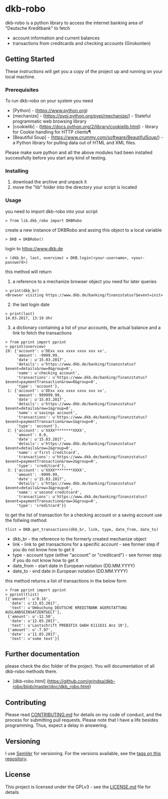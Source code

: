 # dkb-robo

dkb-robo is a python library to access the internet banking area of  "Deutsche Kreditbank" to fetch 
- account information and current balances
- transactions from creditcards and checking accounts (Girokonten)

## Getting Started

These instructions will get you a copy of the project up and running on your local machine.

### Prerequisites

To run dkb-robo on your system you need

* [Python] - (https://www.python.org)
* [mechanize] - (https://pypi.python.org/pypi/mechanize/) - Stateful programmatic web browsing library
* [cookielib] - (https://docs.python.org/2/library/cookielib.html) - library for Cookie handling for HTTP clients¶
* [Beautiful Soup]  - (https://www.crummy.com/software/BeautifulSoup/) - a Python library for pulling data out of HTML and XML files.

Please make sure python and all the above modules had been installed successfully before you start any kind of testing.

### Installing

1. download the archive and unpack it
2. move the "lib" folder into the directory your script is located

### Usage

you need to import dkb-robo into your script
```
> from lib.dkb_robo import DKBRobo
``` 

create a new instance of DKBRobo and assing this object to a local variable
```
> DKB = DKBRobo()
```

login to https://www.dkb.de

```
> (dkb_br, last, overview) = DKB.login(<your-username>, <your-password>)
```
this method will return 
1. a reference to a mechanize browser object you need for later queries
```
> print(dkb_br)
<Browser visiting https://www.dkb.de/banking/finanzstatus?$event=init>
```    
2. the last login date
```
> print(last)
14.03.2017, 13:19 Uhr
```
3. a dictionary containing a list of your accounts, the actual balance and a link to fetch the transactions 
```
> from pprint import pprint
> pprint(overview)
{0: {'account': u'DExx xxx xxxx xxxx xxx xx',
     'amount': -9999.99,
     'date': u'15.03.2017',
     'details': u'https://www.dkb.de/banking/finanzstatus?$event=details&row=0&group=0',
     'name': u'checking account',
     'transactions': u'https://www.dkb.de/banking/finanzstatus?$event=paymentTransaction&row=0&group=0',
     'type': 'account'},
 1: {'account': u'DExx xxx xxxx xxxx xxx xx',
     'amount': 999999.99,
     'date': u'15.03.2017',
     'details': u'https://www.dkb.de/banking/finanzstatus?$event=details&row=1&group=0',
     'name': u'savings account',
     'transactions': u'https://www.dkb.de/banking/finanzstatus?$event=paymentTransaction&row=1&group=0',
     'type': 'account'},
 2: {'account': u'XXXX********XXXX',
     'amount': 0.0,
     'date': u'15.03.2017',
     'details': u'https://www.dkb.de/banking/finanzstatus?$event=details&row=2&group=0',
     'name': u'first creditcard',
     'transactions': u'https://www.dkb.de/banking/finanzstatus?$event=paymentTransaction&row=2&group=0',
     'type': 'creditcard'},
 3: {'account': u'XXXX********XXXX',
     'amount': -9999.99,
     'date': u'15.03.2017',
     'details': u'https://www.dkb.de/banking/finanzstatus?$event=details&row=3&group=0',
     'name': u'second creditcard',
     'transactions': u'https://www.dkb.de/banking/finanzstatus?$event=paymentTransaction&row=3&group=0',
     'type': 'creditcard'}}
```

to get the list of transaction for a checking account or a saving account use the follwing method
```
tlist = DKB.get_transactions(dkb_br, link, type, date_from, date_to)
```
* dkb_br - the reference to the formerly created mechanize object
* link - link to get transactions for a specific account - see former step if you do not know how to get it
* type - account type (either "account" or "creditcard") - see former step if you do not know how to get it
* date_from - start date in European notation (DD.MM.YYYY)
* date_to   - end date in European notation (DD.MM.YYYY)

this method returns a list of transactions in the below form
```
> from pprint import pprint
> pprint(tlist)
[{'amount': u'0.16',
  'date': u'13.03.2017',
  'text': u'Umbuchung DEUTSCHE KREDITBANK AGERSTATTUNG AUSLANDSEINSATZENTGELT'},
 {'amount': u'-12.50',
  'date': u'12.03.2017',
  'text': u'Lastschrift PREBIFIX GmbH K111631 Anz 10'},
 {'amount': u'-7.97',
  'date': u'11.03.2017',
  'text': u'some text'}]
```

## Further documentation
please check the doc folder of the project. You will documentation of all dkb-robo methods there.

* [dkb-robo.html] (https://github.com/grindsa/dkb-robo/blob/master/doc/dkb_robo.html)

## Contributing

Please read [CONTRIBUTING.md](https://github.com/grindsa/dkb-robo/blob/master/CONTRIBUTING.md) for details on my code of conduct, and the process for submitting pull requests.
Please note that I have a life besides programming. Thus, expect a delay in answering.

## Versioning

I use [SemVer](http://semver.org/) for versioning. For the versions available, see the [tags on this repository](https://github.com/grindsa/dkb-robo/tags). 

## License

This project is licensed under the GPLv3 - see the [LICENSE.md](https://github.com/grindsa/dkb-robo/blob/master/LICENSE) file for details